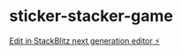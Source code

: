 # sticker-stacker-game

[Edit in StackBlitz next generation editor ⚡️](https://stackblitz.com/~/github.com/Haladn/sticker-stacker-game)